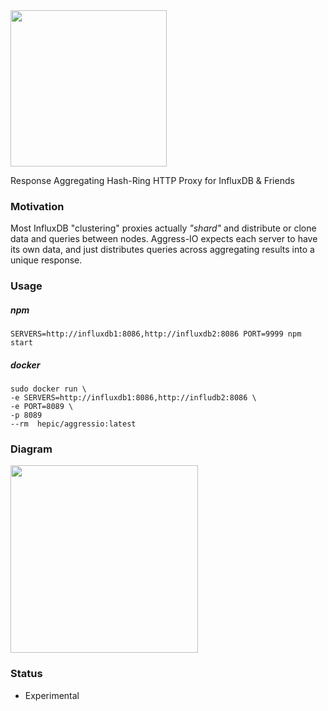 <img src=https://user-images.githubusercontent.com/1423657/62418287-ca177d80-b665-11e9-9dcb-3e4afcf741ab.png width=250>

Response Aggregating Hash-Ring HTTP Proxy for InfluxDB & Friends

### Motivation
Most InfluxDB "clustering" proxies actually *"shard"* and distribute or clone data and queries between nodes. Aggress-IO expects each server to have its own data, and just distributes queries across aggregating results into a unique response. 

### Usage
##### npm
```
SERVERS=http://influxdb1:8086,http://influxdb2:8086 PORT=9999 npm start
```

##### docker
```
sudo docker run \ 
-e SERVERS=http://influxdb1:8086,http://infludb2:8086 \
-e PORT=8089 \
-p 8089
--rm  hepic/aggressio:latest
```

### Diagram

<img src=https://user-images.githubusercontent.com/1423657/62422351-7a5ea380-b6b1-11e9-9dda-6859aaed98d0.png width=300>

### Status

* Experimental


